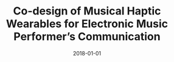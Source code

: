 ---
type: "paper_2018"
title: "Co-design of Musical Haptic Wearables for Electronic Music Performer’s Communication"
authors: Turchet, L., Barthet, M.
date: 2018-01-01
published_in: "IEEE Transactions on Human-Machine Systems"
download_link: "https://www.researchgate.net/publication/329847759_Co-Design_of_Musical_Haptic_Wearables_for_Electronic_Music_Performer%27s_Communication"
---